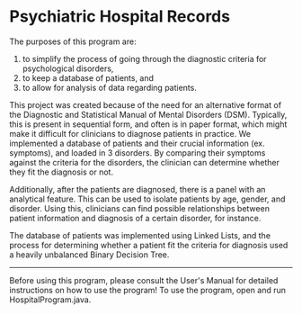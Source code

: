 # Psychiatric Hospital Records

The purposes of this program are:
1. to simplify the process of going through the diagnostic criteria for psychological disorders,
2. to keep a database of patients, and
3. to allow for analysis of data regarding patients.

This project was created because of the need for an alternative format of the Diagnostic and Statistical Manual of Mental Disorders (DSM).
Typically, this is present in sequential form, and often is in paper format, which might make it difficult for clinicians to diagnose patients in practice.
We implemented a database of patients and their crucial information (ex. symptoms), and loaded in 3 disorders. 
By comparing their symptoms against the criteria for the disorders, the clinician can determine whether they fit the diagnosis or not.

Additionally, after the patients are diagnosed, there is a panel with an analytical feature. This can be used to isolate patients by age, gender, and disorder.
Using this, clinicians can find possible relationships between patient information and diagnosis of a certain disorder, for instance.

The database of patients was implemented using Linked Lists, and the process for determining whether a patient fit the criteria for diagnosis used a heavily unbalanced Binary Decision Tree.

-----
Before using this program, please consult the User's Manual for detailed instructions on how to use the program!
To use the program, open and run HospitalProgram.java.
